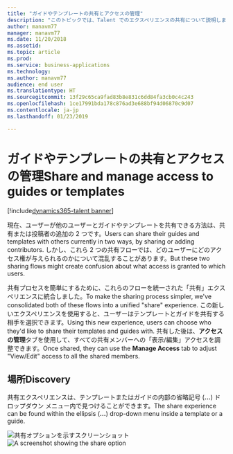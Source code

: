 ```yaml
---
title: "ガイドやテンプレートの共有とアクセスの管理"
description: "このトピックでは、Talent でのエクスペリエンスの共有について説明します。"
author: manavm77
manager: manavm77
ms.date: 11/20/2018
ms.assetid: 
ms.topic: article
ms.prod: 
ms.service: business-applications
ms.technology: 
ms.author: manavm77
audience: end user
ms.translationtype: HT
ms.sourcegitcommit: 13f29c65ca9fad83b8e831c6dd84fa3cb0c4c243
ms.openlocfilehash: 1ce17991bda178c876ad3e688bf94d06870c9d07
ms.contentlocale: ja-jp
ms.lasthandoff: 01/23/2019

---
```

#  <a name="share-and-manage-access-to-guides-or-templates"></a><span data-ttu-id="8de22-103">ガイドやテンプレートの共有とアクセスの管理</span><span class="sxs-lookup"><span data-stu-id="8de22-103">Share and manage access to guides or templates</span></span>


[!include[dynamics365-talent banner](../../includes/dynamics365-talent.md)]



<span data-ttu-id="8de22-104">現在、ユーザーが他のユーザーとガイドやテンプレートを共有できる方法は、共有または投稿者の追加の 2 つです。</span><span class="sxs-lookup"><span data-stu-id="8de22-104">Users can share their guides and templates with others currently in two ways, by sharing or adding contributors.</span></span> <span data-ttu-id="8de22-105">しかし、これら 2 つの共有フローでは、どのユーザーにどのアクセス権が与えられるのかについて混乱することがあります。</span><span class="sxs-lookup"><span data-stu-id="8de22-105">But these two sharing flows might create confusion about what access is granted to which users.</span></span> 

<span data-ttu-id="8de22-106">共有プロセスを簡単にするために、これらのフローを統一された「共有」エクスペリエンスに統合しました。</span><span class="sxs-lookup"><span data-stu-id="8de22-106">To make the sharing process simpler, we've consolidated both of these flows into a unified "share" experience.</span></span> <span data-ttu-id="8de22-107">この新しいエクスペリエンスを使用すると、ユーザーはテンプレートとガイドを共有する相手を選択できます。</span><span class="sxs-lookup"><span data-stu-id="8de22-107">Using this new experience, users can choose who they'd like to share their templates and guides with.</span></span> <span data-ttu-id="8de22-108">共有した後は、**アクセスの管理**タブを使用して、すべての共有メンバーへの「表示/編集」アクセスを調整できます。</span><span class="sxs-lookup"><span data-stu-id="8de22-108">Once shared, they can use the **Manage Access** tab to adjust "View/Edit" access to all the shared members.</span></span>

## <a name="discovery"></a><span data-ttu-id="8de22-109">場所</span><span class="sxs-lookup"><span data-stu-id="8de22-109">Discovery</span></span>

<span data-ttu-id="8de22-110">共有エクスペリエンスは、テンプレートまたはガイドの内部の省略記号 (**…**) ドロップダウン メニュー内で見つけることができます。</span><span class="sxs-lookup"><span data-stu-id="8de22-110">The share experience can be found within the ellipsis (**…**) drop-down menu inside a template or a guide.</span></span>

<span data-ttu-id="8de22-111">![共有オプションを示すスクリーンショット](../media/share.png "共有オプションを示すスクリーンショット")</span><span class="sxs-lookup"><span data-stu-id="8de22-111">![A screenshot showing the share option](../media/share.png "A screenshot showing the share option")</span></span>

<!--
## Who uses this feature
All customers
## License required
Talent license 
## Development status
In development
## Target timeframe
* General Availability: November 19th
-->

